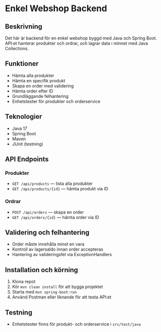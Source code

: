 # Enkel Webshop Backend

## Beskrivning  
Det här är backend för en enkel webshop byggd med Java och Spring Boot. API:et hanterar produkter och ordrar, och lagrar data i minnet med Java Collections.

## Funktioner  
- Hämta alla produkter  
- Hämta en specifik produkt  
- Skapa en order med validering  
- Hämta order efter ID  
- Grundläggande felhantering  
- Enhetstester för produkter och orderservice

## Teknologier  
- Java 17  
- Spring Boot  
- Maven  
- JUnit (testning)  

## API Endpoints  

### Produkter  
- `GET /api/products` — lista alla produkter  
- `GET /api/products/{id}` — hämta produkt via ID  

### Ordrar  
- `POST /api/orders` — skapa en order  
- `GET /api/orders/{id}` — hämta order via ID  

## Validering och felhantering  
- Order måste innehålla minst en vara  
- Kontroll av lagersaldo innan order accepteras  
- Hantering av valideringsfel via ExceptionHandlers  

## Installation och körning  
1. Klona repot  
2. Kör `mvn clean install` för att bygga projektet  
3. Starta med `mvn spring-boot:run`  
4. Använd Postman eller liknande för att testa API:et  

## Testning  
- Enhetstester finns för produkt- och orderservice i `src/test/java`

